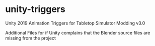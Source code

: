# unity-triggers
Unity 2019 Animation Triggers for Tabletop Simulator Modding v3.0

Additional Files for if Unity complains that the Blender source files are missing from the project

